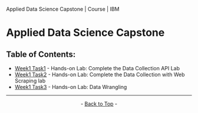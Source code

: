 <span id="top">Applied Data Science Capstone | Course | IBM</span>

# Applied Data Science Capstone

<!-- TABLE OF CONTENTS -->
## Table of Contents:

- [Week1 Task1](https://github.com/wy-chan/Applied-Data-Science-Capstone/blob/main/Week1_1_Complete%20the%20Data%20Collection%20API%20Lab.ipynb) - Hands-on Lab: Complete the Data Collection API Lab
- [Week1 Task2](https://github.com/wy-chan/Applied-Data-Science-Capstone/blob/main/Week1_2_Complete%20the%20Data%20Collection%20with%20Web%20Scraping%20lab.ipynb) - Hands-on Lab: Complete the Data Collection with Web Scraping lab
- [Week1 Task3]() - Hands-on Lab: Data Wrangling

---

<p align="center"> - <a href='#top'>Back to Top</a> - </p>

